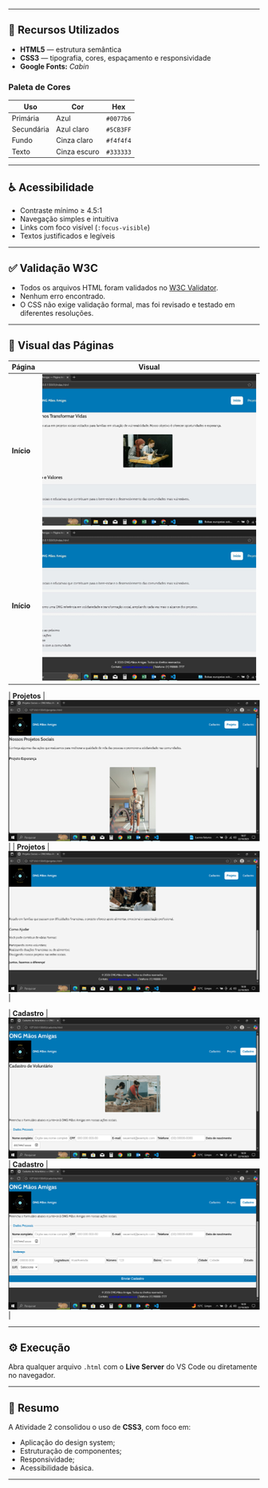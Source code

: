 
---

## 🎨 Recursos Utilizados
- **HTML5** — estrutura semântica  
- **CSS3** — tipografia, cores, espaçamento e responsividade  
- **Google Fonts:** *Cabin*  

### Paleta de Cores
| Uso | Cor | Hex |
|-----|-----|-----|
| Primária | Azul | `#0077b6` |
| Secundária | Azul claro | `#5CB3FF` |
| Fundo | Cinza claro | `#f4f4f4` |
| Texto | Cinza escuro | `#333333` |

---

## ♿ Acessibilidade
- Contraste mínimo ≥ 4.5:1  
- Navegação simples e intuitiva  
- Links com foco visível (`:focus-visible`)  
- Textos justificados e legíveis  

---

## ✅ Validação W3C
- Todos os arquivos HTML foram validados no [W3C Validator](https://validator.w3.org/).  
- Nenhum erro encontrado.  
- O CSS não exige validação formal, mas foi revisado e testado em diferentes resoluções.

---

## 📸 Visual das Páginas

| Página | Visual |
|---------|---------|
 **Início** | ![Página Inicial](imagens/docs/index-images-0.jpg)
 **Início** | ![Página Inicial](imagens/docs/index-images-1.jpg)

| **Projetos** | ![Projetos](imagens/docs/1projeto.png) |
| **Projetos** | ![Projetos](imagens/docs/2projeto.png) |

| **Cadastro** | ![Cadastro](imagens/docs/1cadastro.png) |
**Cadastro** | ![Cadastro](imagens/docs/2cadastro.png) |

---

## ⚙️ Execução
Abra qualquer arquivo `.html` com o **Live Server** do VS Code ou diretamente no navegador.

---

## 🧠 Resumo
A Atividade 2 consolidou o uso de **CSS3**, com foco em:  
- Aplicação do design system;  
- Estruturação de componentes;  
- Responsividade;  
- Acessibilidade básica.

---
